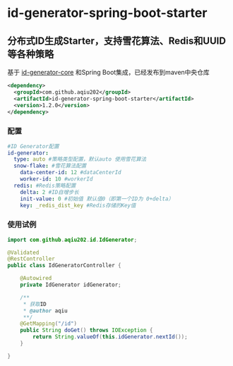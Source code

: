 # id-generator-spring-boot-starter

## 分布式ID生成Starter，支持雪花算法、Redis和UUID等各种策略
基于 [id-generator-core](https://github.com/aqiu202/aqiu-spring-boot-starter-projects/tree/master/core/id-generator-core) 和Spring Boot集成，已经发布到maven中央仓库
```xml
<dependency>
  <groupId>com.github.aqiu202</groupId>
  <artifactId>id-generator-spring-boot-starter</artifactId>
  <version>1.2.0</version>
</dependency>
```

### 配置
```yaml
#ID Generator配置
id-generator:
  type: auto #策略类型配置，默认auto 使用雪花算法
  snow-flake: #雪花算法配置
    data-center-id: 12 #dataCenterId
    worker-id: 10 #workerId
  redis: #Redis策略配置
    delta: 2 #ID自增步长
    init-value: 0 #初始值 默认值0（即第一个ID为 0+delta）
    key: _redis_dist_key #Redis存储的Key值
```

### 使用试例
```java
import com.github.aqiu202.id.IdGenerator;

@Validated
@RestController
public class IdGeneratorController {

    @Autowired
    private IdGenerator idGenerator;

    /**
     * 获取ID
     * @author aqiu
     **/
    @GetMapping("/id")
    public String doGet() throws IOException {
        return String.valueOf(this.idGenerator.nextId());
    }

}
```